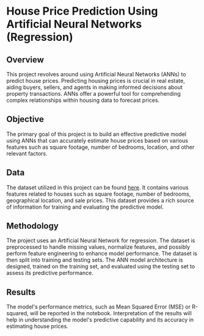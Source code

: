 # House Price Prediction Using Artificial Neural Networks (Regression)
## Overview
This project revolves around using Artificial Neural Networks (ANNs) to predict house prices. Predicting housing prices is crucial in real estate, aiding buyers, sellers, and agents in making informed decisions about property transactions. ANNs offer a powerful tool for comprehending complex relationships within housing data to forecast prices.

## Objective
The primary goal of this project is to build an effective predictive model using ANNs that can accurately estimate house prices based on various features such as square footage, number of bedrooms, location, and other relevant factors.

## Data
The dataset utilized in this project can be found [here](https://www.kaggle.com/datasets/harlfoxem/housesalesprediction). It contains various features related to houses such as square footage, number of bedrooms, geographical location, and sale prices. This dataset provides a rich source of information for training and evaluating the predictive model.

## Methodology
The project uses an Artificial Neural Network for regression. The dataset is preprocessed to handle missing values, normalize features, and possibly perform feature engineering to enhance model performance. The dataset is then split into training and testing sets. The ANN model architecture is designed, trained on the training set, and evaluated using the testing set to assess its predictive performance.

## Results
The model's performance metrics, such as Mean Squared Error (MSE) or R-squared, will be reported in the notebook. Interpretation of the results will help in understanding the model's predictive capability and its accuracy in estimating house prices.
